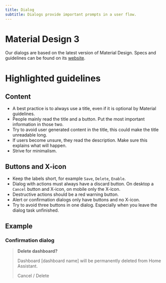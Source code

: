 ```yaml
---
title: Dialog
subtitle: Dialogs provide important prompts in a user flow.
---
```


# Material Design 3

Our dialogs are based on the latest version of Material Design. Specs and guidelines can be found on its [website](https://m3.material.io/components/dialogs/overview). 

# Highlighted guidelines

## Content
* A best practice is to always use a title, even if it is optional by Material guidelines.
* People mainly read the title and a button. Put the most important information in those two.
* Try to avoid user generated content in the title, this could make the title unreadable long.
* If users become unsure, they read the description. Make sure this explains what will happen.
* Strive for minimalism.

## Buttons and X-icon
* Keep the labels short, for example `Save`, `Delete`, `Enable`.
* Dialog with actions must always have a discard button. On desktop a `Cancel` button and X-icon, on mobile only the X-icon.
* Destructive actions should be a red warning button.
* Alert or confirmation dialogs only have buttons and no X-icon.
* Try to avoid three buttons in one dialog. Especially when you leave the dialog task unfinished.

## Example
### Confirmation dialog
> **Delete dashboard?**
> 
> Dashboard [dashboard name] will be permanently deleted from Home Assistant.
> 
> Cancel / Delete
